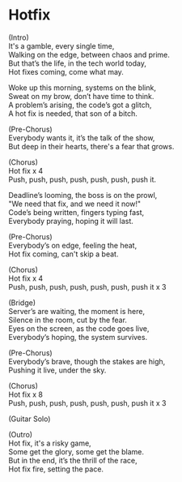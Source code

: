 # Hotfix

(Intro) <br>
It's a gamble, every single time, <br>
Walking on the edge, between chaos and prime. <br>
But that’s the life, in the tech world today, <br>
Hot fixes coming, come what may. <br>

Woke up this morning, systems on the blink, <br>
Sweat on my brow, don’t have time to think. <br>
A problem’s arising, the code’s got a glitch, <br>
A hot fix is needed, that son of a bitch. <br>

(Pre-Chorus) <br>
Everybody wants it, it’s the talk of the show, <br>
But deep in their hearts, there's a fear that grows. <br>

(Chorus) <br>
Hot fix x 4 <br>
Push, push, push, push, push, push, push it. <br>

Deadline’s looming, the boss is on the prowl, <br>
"We need that fix, and we need it now!" <br>
Code’s being written, fingers typing fast, <br>
Everybody praying, hoping it will last. <br>

(Pre-Chorus) <br>
Everybody’s on edge, feeling the heat, <br>
Hot fix coming, can't skip a beat. <br>

(Chorus) <br>
Hot fix x 4 <br>
Push, push, push, push, push, push, push it x 3 <br>

(Bridge) <br>
Server’s are waiting, the moment is here, <br>
Silence in the room, cut by the fear. <br>
Eyes on the screen, as the code goes live, <br>
Everybody’s hoping, the system survives. <br>

(Pre-Chorus) <br>
Everybody’s brave, though the stakes are high, <br>
Pushing it live, under the sky. <br>

(Chorus) <br>
Hot fix x 8 <br>
Push, push, push, push, push, push, push it x 3 <br>

(Guitar Solo) <br>

(Outro) <br>
Hot fix, it's a risky game, <br>
Some get the glory, some get the blame. <br>
But in the end, it’s the thrill of the race, <br>
Hot fix fire, setting the pace. <br>
